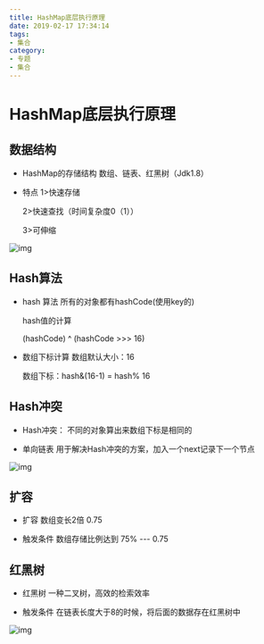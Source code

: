 ```yaml
---
title: HashMap底层执行原理
date: 2019-02-17 17:34:14
tags:
- 集合
category:
- 专题
- 集合
---
```


# HashMap底层执行原理

## 数据结构

- HashMap的存储结构
    数组、链表、红黑树（Jdk1.8）
    
- 特点
    1>快速存储
    
    2>快速查找（时间复杂度0（1））
    
    3>可伸缩 
      
![img](/images/hashmap-3.png)

## Hash算法

- hash 算法
    所有的对象都有hashCode(使用key的)
    
    hash值的计算
    
    (hashCode) ^ (hashCode >>> 16) 

- 数组下标计算
    数组默认大小：16
    
    数组下标：hash&(16-1) = hash% 16

## Hash冲突

- Hash冲突：
    不同的对象算出来数组下标是相同的

- 单向链表
    用于解决Hash冲突的方案，加入一个next记录下一个节点

![img](/images/hashmap-1.png)

## 扩容

- 扩容
    数组变长2倍 0.75

- 触发条件
    数组存储比例达到 75% --- 0.75

## 红黑树

- 红黑树
    一种二叉树，高效的检索效率

- 触发条件
    在链表长度大于8的时候，将后面的数据存在红黑树中

![img](/images/hashmap-2.png)









